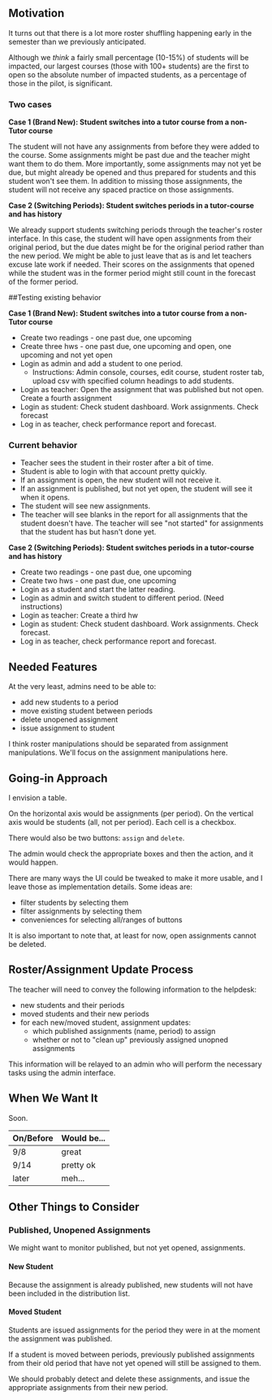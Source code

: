 ## Motivation

It turns out that
there is a lot more roster shuffling
happening early in the semester
than we previously anticipated.

Although we _think_ a fairly small percentage
(10-15%)
of students will be impacted,
our largest courses
(those with 100+ students)
are the first to open
so the absolute number of impacted students,
as a percentage of those in the pilot,
is significant.

### Two cases

**Case 1 (Brand New): Student switches into a tutor course from a non-Tutor course**

The student will not have any assignments from before they were added to the course. Some assignments might be past due and the teacher might want them to do them. More importantly, some assignments may not yet be due, but might already be opened and thus prepared for students and this student won't see them.  In addition to missing those assignments, the student will not receive any spaced practice on those assignments.

**Case 2 (Switching Periods): Student switches periods in a tutor-course and has history**

We already support students switching periods through the teacher's roster interface. In this case, the student will have open assignments from their original period, but the due dates might be for the original period rather than the new period. We might be able to just leave that as is and let teachers excuse late work if needed. Their scores on the assignments that opened while the student was in the former period might still count in the forecast of the former period.  

##Testing existing behavior

**Case 1 (Brand New): Student switches into a tutor course from a non-Tutor course**
* Create two readings - one past due, one upcoming
* Create three hws - one past due, one upcoming and open, one upcoming and not yet open
* Login as admin and add a student to one period. 
   * Instructions: Admin console, courses, edit course, student roster tab, upload csv with specified column headings to add students. 
* Login as teacher: Open the assignment that was published but not open. Create a fourth assignment
* Login as student: Check student dashboard. Work assignments. Check forecast
* Log in as teacher, check performance report and forecast.

### Current behavior
* Teacher sees the student in their roster after a bit of time.
* Student is able to login with that account pretty quickly.
* If an assignment is open, the new student will not receive it.
* If an assignment is published, but not yet open, the student will see it when it opens.
* The student will see new assignments.
* The teacher will see blanks in the report for all assignments that the student doesn't have. The teacher will see "not started" for assignments that the student has but hasn't done yet.

**Case 2 (Switching Periods): Student switches periods in a tutor-course and has history**
* Create two readings - one past due, one upcoming
* Create two hws - one past due, one upcoming
* Login as a student and start the latter reading. 
* Login as admin and switch student to different period. (Need instructions)
* Login as teacher: Create a third hw
* Login as student: Check student dashboard. Work assignments. Check forecast.
* Log in as teacher, check performance report and forecast.

## Needed Features

At the very least, admins need to be able to:

* add new students to a period
* move existing student between periods
* delete unopened assignment
* issue assignment to student

I think
roster manipulations
should be separated from
assignment manipulations.
We'll focus on the assignment manipulations here.

## Going-in Approach

I envision a table.

On the horizontal axis would be assignments (per period).
On the vertical axis would be students (all, not per period).
Each cell is a checkbox.

There would also be two buttons: `assign` and `delete`.

The admin would check the appropriate boxes and then the action, and it would happen.

There are many ways the UI could be tweaked to make it more usable,
and I leave those as implementation details.  Some ideas are:
* filter students by selecting them
* filter assignments by selecting them
* conveniences for selecting all/ranges of buttons

It is also important to note that,
at least for now,
open assignments cannot be deleted.

## Roster/Assignment Update Process

The teacher will need to convey the following information
to the helpdesk:

* new students and their periods
* moved students and their new periods
* for each new/moved student, assignment updates:
  * which published assignments (name, period) to assign
  * whether or not to "clean up" previously assigned unopned assignments

This information will be relayed
to an admin
who will perform the necessary tasks
using the admin interface.

## When We Want It

Soon.

On/Before | Would be...
----------|------------
9/8       | great
9/14      | pretty ok
later     | meh...

## Other Things to Consider

### Published, Unopened Assignments

We might want to monitor
published, but not yet opened,
assignments.

#### New Student

Because the assignment is already published,
new students will not have been included
in the distribution list.

#### Moved Student

Students are issued assignments
for the period they were in
at the moment the assignment was published.

If a student is moved between periods,
previously published assignments
from their old period
that have not yet opened
will still be assigned to them.

We should probably
detect and delete these assignments,
and issue the appropriate assignments
from their new period.
